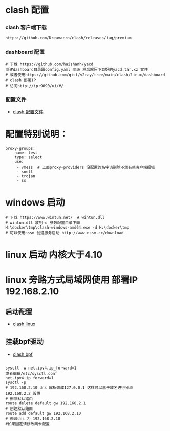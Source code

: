 # clash 配置

### clash 客户端下载
```
https://github.com/Dreamacro/clash/releases/tag/premium
```
### dashboard 配置
```
# 下载 https://github.com/haishanh/yacd
创建dashboard目录跟config.yaml 同级 然后解压下载好的yacd.tar.xz 文件 
# 或者使用https://github.com/qist/v2ray/tree/main/clash/linux/dashboard
# clash 部署IP
# 访问http://ip:9090/ui/#/
```

### 配置文件

 * [clash 配置文件](./config.yaml)
 
# 配置特别说明：
```
proxy-groups:
  - name: test
    type: select
    use: 
     - vmess  # 上面proxy-providers 没配置的名字请删除不然有些客户端报错
     - snell
     - trojan
     - ss
```
# windows 启动
```
# 下载 https://www.wintun.net/  # wintun.dll
# wintun.dll 放到-d 参数配置目录下面
H:\docker\tmp\clash-windows-amd64.exe -d H:\docker\tmp
# 可以使用nssm 创建服务启动 http://www.nssm.cc/download
```
# linux 启动 内核大于4.10

# linux 旁路方式局域网使用 部署IP 192.168.2.10
## 启动配置
 * [clash linux](./clash.service)
## 挂载bpf驱动
 * [clash bpf](./sys-fs-bpf.mount)  
```

sysctl -w net.ipv4.ip_forward=1
或者编辑/etc/sysctl.conf
net.ipv4.ip_forward=1
sysctl -p
# 192.168.2.10 dns 解析改成127.0.0.1 这样可以基于域名进行分流
192.168.2.2 设置
# 删除默认路由
route delete default gw 192.168.2.1 
# 创建默认路由
route add default gw 192.168.2.10
# 修改dns 为 192.168.2.10
#如果固定请修改网卡配置
```